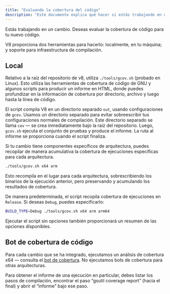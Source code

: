 ```yaml
---
title: "Evaluando la cobertura del código"
description: "Este documento explica qué hacer si estás trabajando en un cambio en V8 y deseas evaluar su cobertura de código."
---
```

Estás trabajando en un cambio. Deseas evaluar la cobertura de código para tu nuevo código.

V8 proporciona dos herramientas para hacerlo: localmente, en tu máquina; y soporte para infraestructura de compilación.

## Local

Relativo a la raíz del repositorio de v8, utiliza `./tools/gcov.sh` (probado en Linux). Esto utiliza las herramientas de cobertura de código de GNU y algunos scripts para producir un informe en HTML, donde puedes profundizar en la información de cobertura por directorio, archivo y luego hasta la línea de código.

El script compila V8 en un directorio separado `out`, usando configuraciones de `gcov`. Usamos un directorio separado para evitar sobreescribir tus configuraciones normales de compilación. Este directorio separado se llama `cov` — se crea inmediatamente bajo la raíz del repositorio. Luego, `gcov.sh` ejecuta el conjunto de pruebas y produce el informe. La ruta al informe se proporciona cuando el script finaliza.

Si tu cambio tiene componentes específicos de arquitectura, puedes recopilar de manera acumulativa la cobertura de ejecuciones específicas para cada arquitectura.

```bash
./tools/gcov.sh x64 arm
```

Esto recompila en el lugar para cada arquitectura, sobrescribiendo los binarios de la ejecución anterior, pero preservando y acumulando los resultados de cobertura.

De manera predeterminada, el script recopila cobertura de ejecuciones en `Release`. Si deseas `Debug`, puedes especificarlo:

```bash
BUILD_TYPE=Debug ./tools/gcov.sh x64 arm arm64
```

Ejecutar el script sin opciones también proporcionará un resumen de las opciones disponibles.

## Bot de cobertura de código

Para cada cambio que se ha integrado, ejecutamos un análisis de cobertura x64 — consulta el [bot de cobertura](https://ci.chromium.org/p/v8/builders/luci.v8.ci/V8%20Linux64%20-%20gcov%20coverage). No ejecutamos bots de cobertura para otras arquitecturas.

Para obtener el informe de una ejecución en particular, debes listar los pasos de compilación, encontrar el paso “gsutil coverage report” (hacia el final) y abrir el “informe” bajo ese paso.
